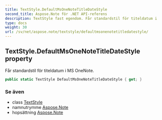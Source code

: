 ```yaml
---
title: TextStyle.DefaultMsOneNoteTitleDateStyle
second_title: Aspose.Note för .NET API-referens
description: TextStyle fast egendom. Får standardstil för titeldatum i MS OneNote.
type: docs
weight: 30
url: /sv/net/aspose.note/textstyle/defaultmsonenotetitledatestyle/
---
```

## TextStyle.DefaultMsOneNoteTitleDateStyle property

Får standardstil för titeldatum i MS OneNote.

```csharp
public static TextStyle DefaultMsOneNoteTitleDateStyle { get; }
```

### Se även

* class [TextStyle](../)
* namnutrymme [Aspose.Note](../../textstyle/)
* hopsättning [Aspose.Note](../../../)


